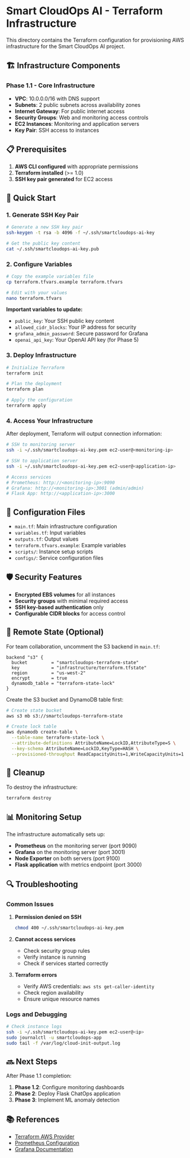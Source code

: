 # Smart CloudOps AI - Terraform Infrastructure

This directory contains the Terraform configuration for provisioning AWS infrastructure for the Smart CloudOps AI project.

## 🏗️ Infrastructure Components

### Phase 1.1 - Core Infrastructure
- **VPC**: 10.0.0.0/16 with DNS support
- **Subnets**: 2 public subnets across availability zones
- **Internet Gateway**: For public internet access
- **Security Groups**: Web and monitoring access controls
- **EC2 Instances**: Monitoring and application servers
- **Key Pair**: SSH access to instances

## 📋 Prerequisites

1. **AWS CLI configured** with appropriate permissions
2. **Terraform installed** (>= 1.0)
3. **SSH key pair generated** for EC2 access

## 🚀 Quick Start

### 1. Generate SSH Key Pair
```bash
# Generate a new SSH key pair
ssh-keygen -t rsa -b 4096 -f ~/.ssh/smartcloudops-ai-key

# Get the public key content
cat ~/.ssh/smartcloudops-ai-key.pub
```

### 2. Configure Variables
```bash
# Copy the example variables file
cp terraform.tfvars.example terraform.tfvars

# Edit with your values
nano terraform.tfvars
```

**Important variables to update:**
- `public_key`: Your SSH public key content
- `allowed_cidr_blocks`: Your IP address for security
- `grafana_admin_password`: Secure password for Grafana
- `openai_api_key`: Your OpenAI API key (for Phase 5)

### 3. Deploy Infrastructure
```bash
# Initialize Terraform
terraform init

# Plan the deployment
terraform plan

# Apply the configuration
terraform apply
```

### 4. Access Your Infrastructure
After deployment, Terraform will output connection information:
```bash
# SSH to monitoring server
ssh -i ~/.ssh/smartcloudops-ai-key.pem ec2-user@<monitoring-ip>

# SSH to application server  
ssh -i ~/.ssh/smartcloudops-ai-key.pem ec2-user@<application-ip>

# Access services
# Prometheus: http://<monitoring-ip>:9090
# Grafana: http://<monitoring-ip>:3001 (admin/admin)
# Flask App: http://<application-ip>:3000
```

## 🔧 Configuration Files

- `main.tf`: Main infrastructure configuration
- `variables.tf`: Input variables
- `outputs.tf`: Output values
- `terraform.tfvars.example`: Example variables
- `scripts/`: Instance setup scripts
- `configs/`: Service configuration files

## 🛡️ Security Features

- **Encrypted EBS volumes** for all instances
- **Security groups** with minimal required access
- **SSH key-based authentication** only
- **Configurable CIDR blocks** for access control

## 🔄 Remote State (Optional)

For team collaboration, uncomment the S3 backend in `main.tf`:

```hcl
backend "s3" {
  bucket         = "smartcloudops-terraform-state"
  key            = "infrastructure/terraform.tfstate"
  region         = "us-west-2"
  encrypt        = true
  dynamodb_table = "terraform-state-lock"
}
```

Create the S3 bucket and DynamoDB table first:
```bash
# Create state bucket
aws s3 mb s3://smartcloudops-terraform-state

# Create lock table
aws dynamodb create-table \
  --table-name terraform-state-lock \
  --attribute-definitions AttributeName=LockID,AttributeType=S \
  --key-schema AttributeName=LockID,KeyType=HASH \
  --provisioned-throughput ReadCapacityUnits=1,WriteCapacityUnits=1
```

## 🧹 Cleanup

To destroy the infrastructure:
```bash
terraform destroy
```

## 📊 Monitoring Setup

The infrastructure automatically sets up:
- **Prometheus** on the monitoring server (port 9090)
- **Grafana** on the monitoring server (port 3001)
- **Node Exporter** on both servers (port 9100)
- **Flask application** with metrics endpoint (port 3000)

## 🔍 Troubleshooting

### Common Issues

1. **Permission denied on SSH**
   ```bash
   chmod 400 ~/.ssh/smartcloudops-ai-key.pem
   ```

2. **Cannot access services**
   - Check security group rules
   - Verify instance is running
   - Check if services started correctly

3. **Terraform errors**
   - Verify AWS credentials: `aws sts get-caller-identity`
   - Check region availability
   - Ensure unique resource names

### Logs and Debugging

```bash
# Check instance logs
ssh -i ~/.ssh/smartcloudops-ai-key.pem ec2-user@<ip>
sudo journalctl -u smartcloudops-app
sudo tail -f /var/log/cloud-init-output.log
```

## 🔜 Next Steps

After Phase 1.1 completion:
1. **Phase 1.2**: Configure monitoring dashboards
2. **Phase 2**: Deploy Flask ChatOps application
3. **Phase 3**: Implement ML anomaly detection

## 📚 References

- [Terraform AWS Provider](https://registry.terraform.io/providers/hashicorp/aws/latest/docs)
- [Prometheus Configuration](https://prometheus.io/docs/prometheus/latest/configuration/configuration/)
- [Grafana Documentation](https://grafana.com/docs/)